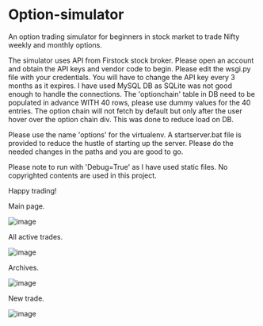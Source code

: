 # Option-simulator
An option trading simulator for beginners in stock market to trade Nifty weekly and monthly options.

The simulator uses API from Firstock stock broker. Please open an account and obtain the API keys and vendor code to begin.
Please edit the wsgi.py file with your credentials. You will have to change the API key every 3 months as it expires.
I have used MySQL DB as SQLite was not good enough to handle the connections.
The 'optionchain' table in DB need to be populated in advance WITH 40 rows, please use dummy values for the 40 entries.
The option chain will not fetch by default but only after the user hover over the option chain div. This was done to reduce load on DB.

Please use the name 'options' for the virtualenv. A startserver.bat file is provided to reduce the hustle of starting up the server. Please do the needed changes in the paths and you are good to go.

Please note to run with 'Debug=True' as I have used static files. No copyrighted contents are used in this project.

Happy trading!

Main page.

![image](https://user-images.githubusercontent.com/40312761/198940851-c411819b-2195-4a11-89fe-9eff70fe421b.png)

All active trades.

![image](https://user-images.githubusercontent.com/40312761/198941043-585c0d63-fcd2-4b9e-9746-31f590cd6cc2.png)

Archives.

![image](https://user-images.githubusercontent.com/40312761/198941242-b9b43259-1681-4211-8918-c4d790c2d782.png)

New trade.

![image](https://user-images.githubusercontent.com/40312761/198941458-1000e8bd-727c-4fa5-a6cf-099cde3778e5.png)

